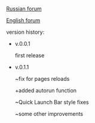 
[Russian forum](https://forum.gurtam.com/viewtopic.php?id=11297)

[English forum](https://forum.gurtam.com/viewtopic.php?id=11504)


version history:
 - v.0.0.1
 
   first release
 - v.0.1.1
 
   ~fix for pages reloads
 
   +added autorun function
 
   ~Quick Launch Bar style fixes
 
   ~some other improvements

